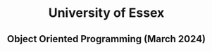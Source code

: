 <div align="center">
    <h1> University of Essex </h1>
</div>

<div align="center">
    <h2> Object Oriented Programming (March 2024) </h2>
</div>

